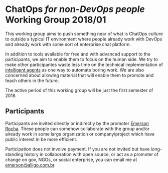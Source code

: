 # ChatOps _for non-DevOps people_ Working Group 2018/01
This working group aims to push something near of what is ChatOps culture to
outside a typical IT environment where people already work with DevOps and
already work with some sort of enterprise chat platform.

In addition to tools available for free and with advanced support to the
participants, we aim to enable them to focus on the human side. We try to make
other participantes waste less time on the technical implementation of
[intelligent agents](https://en.wikipedia.org/wiki/Intelligent_agent) as one
way to automate boring work. We are also concerned about allowing material
that will enable them to promote and teach others in the future.

The active period of this working group will be just the first semester of 2018.

## Participants
Participants are invited directly or indirectly by the promoter [Emerson Rocha](https://github.com/fititnt).
These people can somehow collaborate with the group and/or already work in
some large organization or company/project which have public interest in be
more efficient.

Participation does not involve payment. If you are not invited but have
long-standing history in collaboration with open source, or act as a promoter
of change on gov, NGOs, or social enterprise, you can email me at
emerson@alligo.com.br.

<!--
This is a working group, whose participation is via individual invitation, and
the main subject is "ChatOps". 

Most of the participants are not typical developers using ChatOps in the IT
arena. And that's a good thing. I, [Emerson Rocha](https://github.com/fititnt),
believe that pushing this culture of automation into other areas and making
people more productive, and having more time and freedom to do more creative
tasks.

If there is no explicit extension, the active
deadline is during the first half of 2018.

The group is fostered by [Emerson Rocha](https://github.com/fititnt).
-->

<!--
## Links about ChatOps

- [Awesome ChatOps](https://github.com/exAspArk/awesome-chatops)

## Access to resources
Here is the list [spreadsheet with full list of accounts & passwords](https://docs.google.com/spreadsheets/d/1yL6jVp_JYHHcpK-ZkAbyfC5xwml16kbxhq5WQipw2jw)

-->